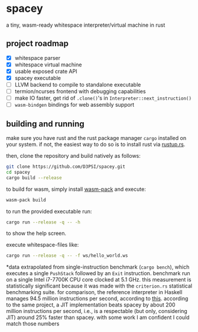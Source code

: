 # spacey
a tiny, wasm-ready whitespace interpreter/virtual machine in rust

## project roadmap
- [x] whitespace parser
- [x] whitespace virtual machine
- [x] usable exposed crate API
- [x] spacey executable
- [ ] LLVM backend to compile to standalone executable
- [ ] termion/ncurses frontend with debugging capabilities
- [ ] make IO faster, get rid of `.clone()`'s in `Interpreter::next_instruction()`
- [ ] `wasm-bindgen` bindings for web assembly support

## building and running
make sure you have rust and the rust package manager `cargo` installed on your system. if not, the easiest way to do so is to install rust via [rustup.rs](https://rustup.rs).

then, clone the repository and build natively as follows:

```bash
git clone https://github.com/D3PSI/spacey.git
cd spacey
cargo build --release
```

to build for wasm, simply install [wasm-pack](https://rustwasm.github.io/wasm-pack/installer/) and execute:

```bash
wasm-pack build
```

to run the provided executable run:

```bash
cargo run --release -q -- -h
```

to show the help screen.

execute whitespace-files like:

```bash
cargo run --release -q -- -f ws/hello_world.ws
```

\*data extrapolated from single-instruction benchmark (`cargo bench`), which executes a single `PushStack` followed by an `Exit` instruction. benchmark run on a single Intel i7-7700K CPU core clocked at 5.1 GHz. this measurement is statistically significant because it was made with the `criterion.rs` statistical benchmarking suite. for comparison, the reference interpreter in Haskell manages 94.5 million instructions per second, according to [this](https://github.com/CensoredUsername/whitespace-rs). according to the same project, a JIT implementation beats spacey by about 200 million instructions per second, i.e., is a respectable (but only, considering JIT) around 25% faster than spacey. with some work I am confident I could match those numbers
